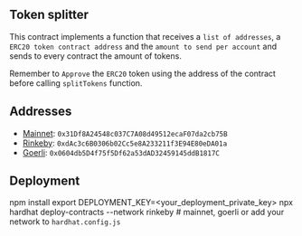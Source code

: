 Token splitter
-------------
This contract implements a function that receives a `list of addresses`, a `ERC20 token contract address` and the `amount to send per account`
and sends to every contract the amount of tokens.

Remember to `Approve` the `ERC20` token using the address of the contract before calling `splitTokens` function.

Addresses
-------------
- [Mainnet](https://etherscan.io/address/0x31Df8A24548c037C7A08d49512ecaF07da2cb75B): `0x31Df8A24548c037C7A08d49512ecaF07da2cb75B` 
- [Rinkeby](https://rinkeby.etherscan.io/address/0xdAc3c6B0306b02Cc5e8A233211f3E94E80eDA01a): `0xdAc3c6B0306b02Cc5e8A233211f3E94E80eDA01a`
- [Goerli](https://goerli.etherscan.io/address/0x0604db5D4f75f5Df62a53dAD32459145ddB1817C): `0x0604db5D4f75f5Df62a53dAD32459145ddB1817C`

Deployment
----------
npm install
export DEPLOYMENT_KEY=<your_deployment_private_key>
npx hardhat deploy-contracts --network rinkeby  # mainnet, goerli or add your network to `hardhat.config.js`
